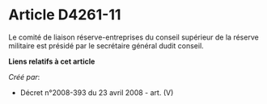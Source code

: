 # Article D4261-11

Le comité de liaison réserve-entreprises du conseil supérieur de la réserve militaire est présidé par le secrétaire général
dudit conseil.

**Liens relatifs à cet article**

_Créé par_:

  - Décret n°2008-393 du 23 avril 2008 - art. (V)
